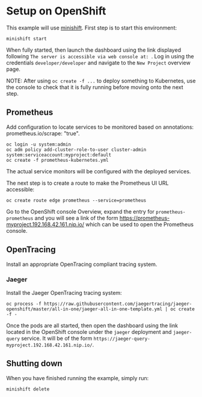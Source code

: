 # Setup on OpenShift

This example will use [minishift](https://docs.openshift.org/latest/minishift/getting-started/index.html).
First step is to start this environment:

```
minishift start
```

When fully started, then launch the dashboard using the link displayed following `The server is accessible via web console at:
`. Log in using the credentials `developer/developer` and navigate to the `New Project` overview page.

NOTE: After using `oc create -f ...` to deploy something to Kubernetes, use the console to check that it
is fully running before moving onto the next step.

## Prometheus
Add configuration to locate services to be monitored based on annotations: prometheus.io/scrape: "true".

```
oc login -u system:admin
oc adm policy add-cluster-role-to-user cluster-admin system:serviceaccount:myproject:default
oc create -f prometheus-kubernetes.yml
```

The actual service monitors will be configured with the deployed services.

The next step is to create a route to make the Prometheus UI URL accessible:

```
oc create route edge prometheus --service=prometheus
```

Go to the OpenShift console Overview, expand the entry for `prometheus-prometheus` and you will see a link of the form https://prometheus-myproject.192.168.42.161.nip.io/ which can be used to open the Prometheus console.

## OpenTracing

Install an appropriate OpenTracing compliant tracing system.

### Jaeger

Install the Jaeger OpenTracing tracing system:

```
oc process -f https://raw.githubusercontent.com/jaegertracing/jaeger-openshift/master/all-in-one/jaeger-all-in-one-template.yml | oc create -f -
```

Once the pods are all started, then open the dashboard using the link located in the OpenShift console under the `jaeger` deployment and `jaeger-query` service. It will be of the form `https://jaeger-query-myproject.192.168.42.161.nip.io/`.


## Shutting down

When you have finished running the example, simply run:

```
minishift delete
```

